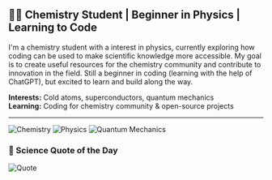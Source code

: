 ## 👨‍🔬 Chemistry Student | Beginner in Physics | Learning to Code  

I'm a chemistry student with a interest in physics, currently exploring how coding can be used to make scientific knowledge more accessible. My goal is to create useful resources for the chemistry community and contribute to innovation in the field. Still a beginner in coding (learning with the help of ChatGPT), but excited to learn and build along the way.  

**Interests:** Cold atoms, superconductors, quantum mechanics  
**Learning:** Coding for chemistry community & open-source projects  

---
![Chemistry](https://img.shields.io/badge/-Chemistry-blue?style=flat-square)
![Physics](https://img.shields.io/badge/-Physics-purple?style=flat-square)
![Quantum Mechanics](https://img.shields.io/badge/-Quantum--Mechanics-black?style=flat-square)


### 🧪 Science Quote of the Day  
![Quote](https://quotes-github-readme.vercel.app/api?type=horizontal&theme=tokyonight)

